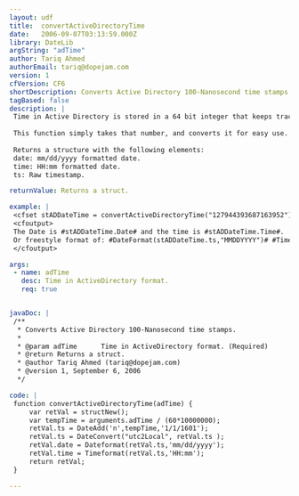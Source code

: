 ```yaml
---
layout: udf
title:  convertActiveDirectoryTime
date:   2006-09-07T03:13:59.000Z
library: DateLib
argString: "adTime"
author: Tariq Ahmed
authorEmail: tariq@dopejam.com
version: 1
cfVersion: CF6
shortDescription: Converts Active Directory 100-Nanosecond time stamps.
tagBased: false
description: |
 Time in Active Directory is stored in a 64 bit integer that keeps track of the number of 100-Nanosecond intervals which have passed since January 1, 1601 (not to be confused with EPOCH). The 64 bit value uses 2 32bit parts to store the time.
 
 This function simply takes that number, and converts it for easy use. Algorithm adapted from a House of Fusion posting from David Strong.
 
 Returns a structure with the following elements:
 date: mm/dd/yyyy formatted date.
 time: HH:mm formatted date.
 ts: Raw timestamp.

returnValue: Returns a struct.

example: |
 <cfset stADDateTime = convertActiveDirectoryTime("127944393687163952")>
 <cfoutput>
 The Date is #stADDateTime.Date# and the time is #stADDateTime.Time#. 
 Or freestyle format of: #DateFormat(stADDateTime.ts,"MMDDYYYY")# #TimeFormat(stADDateTime.ts,"hh:mmtt")#
 </cfoutput>

args:
 - name: adTime
   desc: Time in ActiveDirectory format.
   req: true


javaDoc: |
 /**
  * Converts Active Directory 100-Nanosecond time stamps.
  * 
  * @param adTime      Time in ActiveDirectory format. (Required)
  * @return Returns a struct. 
  * @author Tariq Ahmed (tariq@dopejam.com) 
  * @version 1, September 6, 2006 
  */

code: |
 function convertActiveDirectoryTime(adTime) {
     var retVal = structNew();
     var tempTime = arguments.adTime / (60*10000000);
     retVal.ts = DateAdd('n',tempTime,'1/1/1601');
     retVal.ts = DateConvert("utc2Local", retVal.ts );
     retVal.date = Dateformat(retVal.ts,'mm/dd/yyyy');
     retVal.time = Timeformat(retVal.ts,'HH:mm');
     return retVal;
 }

---
```


